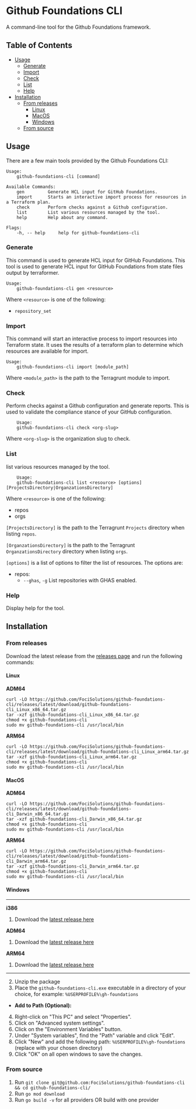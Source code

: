 # Github Foundations CLI
A command-line tool for the Github Foundations framework.

## Table of Contents

- [Usage](#usage)
    - [Generate](#generate)
    - [Import](#import)
    - [Check](#check)
    - [List](#list)
    - [Help](#help)
- [Installation](#installation)
    - [From releases](#from-releases)
        - [Linux](#linux)
        - [MacOS](#macos)
        - [Windows](#windows)
    - [From source](#from-source)

## Usage

There are a few main tools provided by the Github Foundations CLI:

```
Usage:
    github-foundations-cli [command]

Available Commands:
    gen         Generate HCL input for GitHub Foundations.
    import      Starts an interactive import process for resources in a Terraform plan.
    check       Perform checks against a Github configuration.
    list        List various resources managed by the tool.
    help        Help about any command.

Flags:
    -h, -- help     help for github-foundations-cli
```

### Generate

This command is used to generate HCL input for GitHub Foundations. This tool is used to generate HCL input for GitHub Foundations from state files output by terraformer.

```
Usage:
    github-foundations-cli gen <resource>
```

Where `<resource>` is one of the following:
- `repository_set`

### Import

This command will start an interactive process to import resources into Terraform state. It uses the results of a terraform plan to determine which resources are available for import.
    
```
Usage:
    github-foundations-cli import [module_path]

```

Where `<module_path>` is the path to the Terragrunt module to import.

### Check

Perform checks against a Github configuration and generate reports. This is used to validate the compliance stance of your GitHub configuration.

```
    Usage:
    github-foundations-cli check <org-slug>

```

Where `<org-slug>` is the organization slug to check.

### List

list various resources managed by the tool.


```
    Usage:
    github-foundations-cli list <resource> [options] [ProjectsDirectory|OrganzationsDirectory]

```

Where `<resource>` is one of the following:
- repos
- orgs


`[ProjectsDirectory]` is the path to the Terragrunt `Projects` directory when listing `repos`.

`[OrganzationsDirectory]` is the path to the Terragrunt `OrganzationsDirectory` directory when listing `orgs`.

`[options]` is a list of options to filter the list of resources. The options are:
- repos:
    - `--ghas`, `-g`    List repositories with GHAS enabled.

### Help

Display help for the tool.

## Installation

### From releases
Download the latest release from the [releases page](http:github.com/FociSolutions/github-foundations-cli/releases) and run the following commands:


#### Linux

**ADM64**
```
curl -LO https://github.com/FociSolutions/github-foundations-cli/releases/latest/download/github-foundations-cli_Linux_x86_64.tar.gz
tar -xzf github-foundations-cli_Linux_x86_64.tar.gz
chmod +x github-foundations-cli
sudo mv github-foundations-cli /usr/local/bin
```

**ARM64**
```
curl -LO https://github.com/FociSolutions/github-foundations-cli/releases/latest/download/github-foundations-cli_Linux_arm64.tar.gz
tar -xzf github-foundations-cli_Linux_arm64.tar.gz
chmod +x github-foundations-cli
sudo mv github-foundations-cli /usr/local/bin
```

#### MacOS

**ADM64**
```
curl -LO https://github.com/FociSolutions/github-foundations-cli/releases/latest/download/github-foundations-cli_Darwin_x86_64.tar.gz
tar -xzf github-foundations-cli_Darwin_x86_64.tar.gz
chmod +x github-foundations-cli
sudo mv github-foundations-cli /usr/local/bin
```

**ARM64**
```
curl -LO https://github.com/FociSolutions/github-foundations-cli/releases/latest/download/github-foundations-cli_Darwin_arm64.tar.gz
tar -xzf github-foundations-cli_Darwin_arm64.tar.gz
chmod +x github-foundations-cli
sudo mv github-foundations-cli /usr/local/bin
```

#### Windows

---
**i386**

1. Download the [latest release here](https://github.com/FociSolutions/github-foundations-cli/releases/download/v0.0.5/github-foundations-cli_Windows_i386.zip)

**ADM64**
1. Download the [latest release here](https://github.com/FociSolutions/github-foundations-cli/releases/download/v0.0.5/github-foundations-cli_Windows_i386.zip)

**ARM64**
1. Download the [latest release here](https://github.com/FociSolutions/github-foundations-cli/releases/download/v0.0.5/github-foundations-cli_Windows_i386.zip)
---
   
2. Unzip the package
3. Place the `github-foundations-cli.exe` executable in a directory of your choice, for example: `%USERPROFILE%\gh-foundations`

* **Add to Path (Optional):**
4. Right-click on "This PC" and select "Properties".
5. Click on "Advanced system settings".
6. Click on the "Environment Variables" button.
7. Under "System variables", find the "Path" variable and click "Edit".
8. Click "New" and add the following path: `%USERPROFILE%\gh-foundations` (replace with your chosen directory)
9. Click "OK" on all open windows to save the changes.

### From source
1.  Run `git clone git@github.com:FociSolutions/github-foundations-cli && cd github-foundations-cli/`
2.  Run `go mod download`
3.  Run `go build -v` for all providers OR build with one provider

